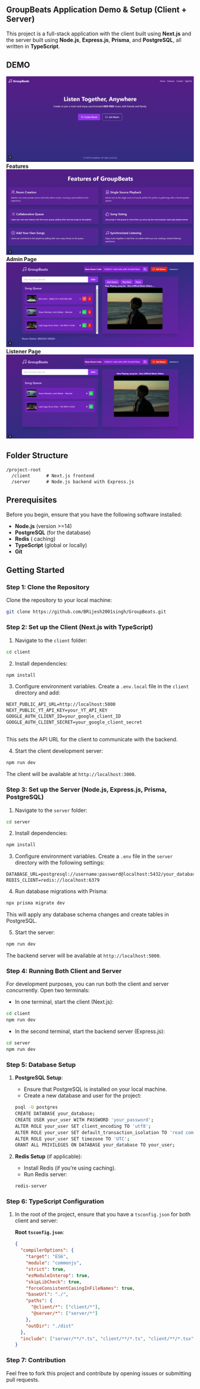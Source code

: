 
## GroupBeats Application Demo & Setup  (Client + Server)

This project is a full-stack application with the client built using **Next.js** and the server built using **Node.js**, **Express.js**, **Prisma**, and **PostgreSQL**, all written in **TypeScript**.
## DEMO
![Landing Page](./images/sc1.png)
**Features**
![Features](./images/sc2.png)
**Admin Page**
![Admin Page](./images/sc3.png)
**Listener Page**
![Listener Page](./images/sc4.png)

## Folder Structure

```
/project-root
  /client      # Next.js frontend
  /server      # Node.js backend with Express.js
```

## Prerequisites

Before you begin, ensure that you have the following software installed:

- **Node.js** (version >=14)
- **PostgreSQL** (for the database)
- **Redis** ( caching)
- **TypeScript** (global or locally)
- **Git**

## Getting Started

### Step 1: Clone the Repository

Clone the repository to your local machine:

```bash
git clone https://github.com/BRijesh2001singh/GroupBeats.git
```

### Step 2: Set up the Client (Next.js with TypeScript)

1. Navigate to the `client` folder:

```bash
cd client
```

2. Install dependencies:

```bash
npm install
```

3. Configure environment variables. Create a `.env.local` file in the `client` directory and add:

```env
NEXT_PUBLIC_API_URL=http://localhost:5000
NEXT_PUBLIC_YT_API_KEY=your_YT_API_KEY
GOOGLE_AUTH_CLIENT_ID=your_google_client_ID
GOOGLE_AUTH_CLIENT_SECRET=your_google_client_secret


```

This sets the API URL for the client to communicate with the backend.

4. Start the client development server:

```bash
npm run dev
```

The client will be available at `http://localhost:3000`.

### Step 3: Set up the Server (Node.js, Express.js, Prisma, PostgreSQL)

1. Navigate to the `server` folder:

```bash
cd server
```

2. Install dependencies:

```bash
npm install
```

3. Configure environment variables. Create a `.env` file in the `server` directory with the following settings:

```env
DATABASE_URL=postgresql://username:password@localhost:5432/your_database
REDIS_CLIENT=redis://localhost:6379
```

4. Run database migrations with Prisma:

```bash
npx prisma migrate dev
```

This will apply any database schema changes and create tables in PostgreSQL.

5. Start the server:

```bash
npm run dev
```

The backend server will be available at `http://localhost:5000`.

### Step 4: Running Both Client and Server

For development purposes, you can run both the client and server concurrently. Open two terminals:

- In one terminal, start the client (Next.js):

```bash
cd client
npm run dev
```

- In the second terminal, start the backend server (Express.js):

```bash
cd server
npm run dev
```

### Step 5: Database Setup

1. **PostgreSQL Setup**:
   - Ensure that PostgreSQL is installed on your local machine.
   - Create a new database and user for the project:

   ```bash
   psql -U postgres
   CREATE DATABASE your_database;
   CREATE USER your_user WITH PASSWORD 'your_password';
   ALTER ROLE your_user SET client_encoding TO 'utf8';
   ALTER ROLE your_user SET default_transaction_isolation TO 'read committed';
   ALTER ROLE your_user SET timezone TO 'UTC';
   GRANT ALL PRIVILEGES ON DATABASE your_database TO your_user;
   ```

2. **Redis Setup** (if applicable):
   - Install Redis (if you’re using caching).
   - Run Redis server:

   ```bash
   redis-server
   ```

### Step 6: TypeScript Configuration

1. In the root of the project, ensure that you have a `tsconfig.json` for both client and server:

   **Root `tsconfig.json`**:

   ```json
   {
     "compilerOptions": {
       "target": "ES6",
       "module": "commonjs",
       "strict": true,
       "esModuleInterop": true,
       "skipLibCheck": true,
       "forceConsistentCasingInFileNames": true,
       "baseUrl": "./",
       "paths": {
         "@client/*": ["client/*"],
         "@server/*": ["server/*"]
       },
       "outDir": "./dist"
     },
     "include": ["server/**/*.ts", "client/**/*.ts", "client/**/*.tsx"]
   }
   ```
### Step 7: Contribution

Feel free to fork this project and contribute by opening issues or submitting pull requests.
